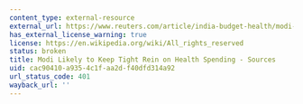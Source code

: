 ```yaml
---
content_type: external-resource
external_url: https://www.reuters.com/article/india-budget-health/modi-likely-to-keep-tight-rein-on-health-spending-sources-idINKBN0LT1D820150225
has_external_license_warning: true
license: https://en.wikipedia.org/wiki/All_rights_reserved
status: broken
title: Modi Likely to Keep Tight Rein on Health Spending - Sources
uid: cac90410-a935-4c1f-aa2d-f40dfd314a92
url_status_code: 401
wayback_url: ''
---
```

